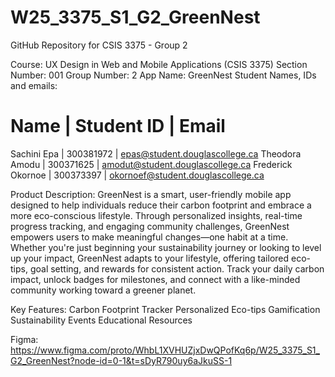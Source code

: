 # W25_3375_S1_G2_GreenNest
GitHub Repository for CSIS 3375 - Group 2

Course: UX Design in Web and Mobile Applications (CSIS 3375)
Section Number: 001
Group Number: 2 
App Name: GreenNest
Student Names, IDs and emails:

  Name	          |  Student ID	    |       Email
===============================================================
Sachini Epa	      |  300381972	    | epas@student.douglascollege.ca
Theodora Amodu	  |  300371625	    | amodut@student.douglascollege.ca
Frederick Okornoe |	 300373397      | okornoef@student.douglascollege.ca

Product Description: 
GreenNest is a smart, user-friendly mobile app designed to help individuals reduce their carbon footprint and embrace a more eco-conscious lifestyle. Through personalized insights, real-time progress tracking, and engaging community challenges, GreenNest empowers users to make meaningful changes—one habit at a time. Whether you're just beginning your sustainability journey or looking to level up your impact, GreenNest adapts to your lifestyle, offering tailored eco-tips, goal setting, and rewards for consistent action. Track your daily carbon impact, unlock badges for milestones, and connect with a like-minded community working toward a greener planet.

Key Features:
Carbon Footprint Tracker
Personalized Eco-tips
Gamification
Sustainability Events
Educational Resources

Figma: https://www.figma.com/proto/WhbL1XVHUZjxDwQPofKq6p/W25_3375_S1_G2_GreenNest?node-id=0-1&t=sDyR790uy6aJkuSS-1


